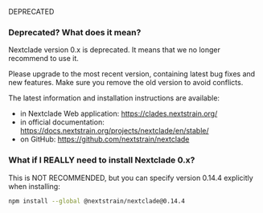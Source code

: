DEPRECATED

### Deprecated? What does it mean?

Nextclade version 0.x is deprecated. It means that we no longer recommend to use it.

Please upgrade to the most recent version, containing latest bug fixes and new features. Make sure you remove the old version to avoid conflicts.

The latest information and installation instructions are available:

 - in Nextclade Web application: https://clades.nextstrain.org/
 - in official documentation: https://docs.nextstrain.org/projects/nextclade/en/stable/
 - on GitHub: https://github.com/nextstrain/nextclade

### What if I REALLY need to install Nextclade 0.x?

This is NOT RECOMMENDED, but you can specify version 0.14.4 explicitly when installing:

```bash
npm install --global @nextstrain/nextclade@0.14.4
```
